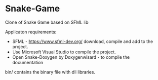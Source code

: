 # Snake-Game
Clone of Snake Game based on SFML lib

Applicaton requirements:
 - SFML - https://www.sfml-dev.org/ download, compile and add to the project.
 - Use Microsoft Visual Studio to compile the project.
 - Open Snake-Doxygen by Doxygenwisard - to compile the documentation

bin/ contains the binary file with dll libraries.

